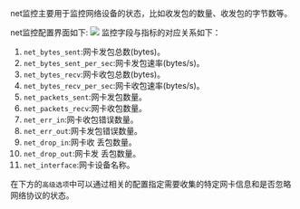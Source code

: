 net监控主要用于监控网络设备的状态，比如收发包的数量、收发包的字节数等。

net监控配置界面如下:
![](https://odum9helk.qnssl.com/FrZrEqJsXUzCmd4f4E98c9LfK0IU)
监控字段与指标的对应关系如下：

1. `net_bytes_sent`:网卡发包总数(bytes)。
2. `net_bytes_sent_per_sec`:网卡发包速率(bytes/s)。
3. `net_bytes_recv`:网卡收包总数(bytes)。
4. `net_bytes_recv_per_sec`:网卡收包速率(bytes/s)。
5. `net_packets_sent`:网卡发包数量。
6. `net_packets_recv`:网卡收包数量。
7. `net_err_in`:网卡收包错误数量。
8. `net_err_out`:网卡发包错误数量。
9. `net_drop_in`:网卡收 丢包数量。
10. `net_drop_out`:网卡发 丢包数量。
11. `net_interface`:网卡设备名称。

在下方的`高级选项`中可以通过相关的配置指定需要收集的特定网卡信息和是否忽略网络协议的状态。